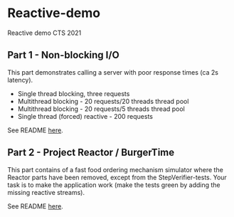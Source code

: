 # Reactive-demo

Reactive demo CTS 2021

## Part 1 - Non-blocking I/O

This part demonstrates calling a server with poor response times (ca 2s latency).

- Single thread blocking, three requests
- Multithread blocking - 20 requests/20 threads thread pool
- Multithread blocking - 20 requests/5 threads thread pool
- Single thread (forced) reactive - 200 requests

See README [here](part1.md).

## Part 2 - Project Reactor / BurgerTime

This part contains of a fast food ordering mechanism simulator where the Reactor parts have been removed, except from
the StepVerifier-tests. Your task is to make the application work (make the tests green by adding the missing reactive
streams).

See README [here](part2.md).